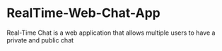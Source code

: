 # RealTime-Web-Chat-App
Real-Time Chat is a web application that allows multiple users to have a private and public chat
